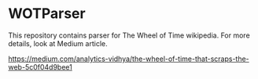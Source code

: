 # WOTParser
This repository contains parser for The Wheel of Time wikipedia. For more details, look at Medium article.

https://medium.com/analytics-vidhya/the-wheel-of-time-that-scraps-the-web-5c0f04d9bee1
